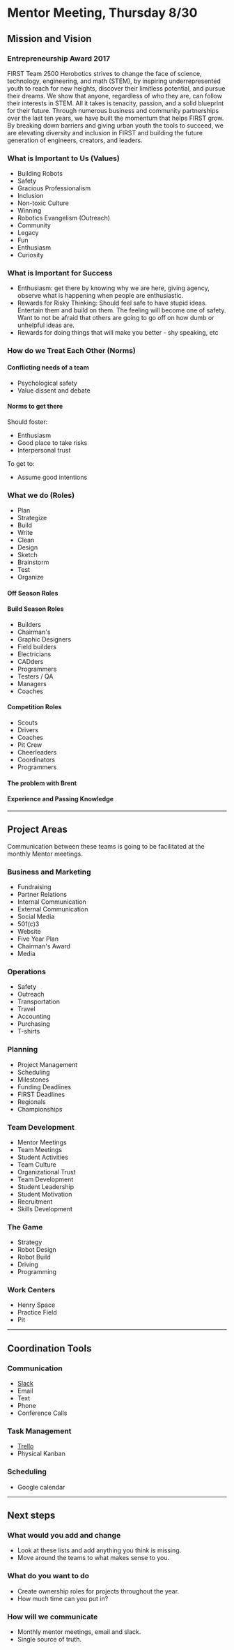 # Mentor Meeting, Thursday 8/30

## Mission and Vision

### Entrepreneurship Award 2017

FIRST Team 2500 Herobotics strives to change the face of science, technology, engineering, and math (STEM), by inspiring underrepresented youth to reach for new heights, discover their limitless potential, and pursue their dreams. We show that anyone, regardless of who they are, can follow their interests in STEM. All it takes is tenacity, passion, and a solid blueprint for their future. Through numerous business and community partnerships over the last ten years, we have built the momentum that helps FIRST grow. By breaking down barriers and giving urban youth the tools to succeed, we are elevating diversity and inclusion in FIRST and building the future generation of engineers, creators, and leaders.

### What is Important to Us (Values)

* Building Robots
* Safety
* Gracious Professionalism
* Inclusion
* Non-toxic Culture
* Winning
* Robotics Evangelism (Outreach)
* Community
* Legacy
* Fun
* Enthusiasm
* Curiosity

### What is Important for Success

* Enthusiasm: get there by knowing why we are here, giving agency, observe what is happening when people are enthusiastic.
* Rewards for Risky Thinking: Should feel safe to have stupid ideas. Entertain them and build on them. The feeling will become one of safety. Want to not be afraid that others are going to go off on how dumb or unhelpful ideas are. 
* Rewards for doing things that will make you better - shy speaking, etc

### How do we Treat Each Other (Norms)

#### Conflicting needs of a team

* Psychological safety
* Value dissent and debate

#### Norms to get there

Should foster:

* Enthusiasm
* Good place to take risks
* Interpersonal trust

To get to:

* Assume good intentions

### What we do (Roles)

* Plan
* Strategize
* Build
* Write
* Clean
* Design
* Sketch
* Brainstorm
* Test
* Organize

#### Off Season Roles

#### Build Season Roles

* Builders
* Chairman's
* Graphic Designers
* Field builders
* Electricians
* CADders
* Programmers
* Testers / QA
* Managers
* Coaches

#### Competition Roles

* Scouts
* Drivers
* Coaches
* Pit Crew
* Cheerleaders
* Coordinators
* Programmers

#### The problem with Brent

#### Experience and Passing Knowledge

---

## Project Areas

Communication between these teams is going to be facilitated at the monthly Mentor meetings.

### Business and Marketing

* Fundraising
* Partner Relations
* Internal Communication
* External Communication
* Social Media
* 501(c)3
* Website
* Five Year Plan
* Chairman's Award
* Media

### Operations

* Safety
* Outreach
* Transportation
* Travel
* Accounting
* Purchasing
* T-shirts

### Planning

* Project Management
* Scheduling
* Milestones
* Funding Deadlines
* FIRST Deadlines
* Regionals
* Championships

### Team Development

* Mentor Meetings
* Team Meetings
* Student Activities
* Team Culture
* Organizational Trust
* Team Development
* Student Leadership
* Student Motivation
* Recruitment
* Skills Development

### The Game

* Strategy
* Robot Design
* Robot Build
* Driving
* Programming

### Work Centers

* Henry Space
* Practice Field
* Pit

---

## Coordination Tools

### Communication

* [Slack](phhs.slack.com)
* Email
* Text
* Phone
* Conference Calls

### Task Management

* [Trello](https://trello.com/invite/herobotics/8cd4acf0d3142bced9d084a531adce9b)
* Physical Kanban

### Scheduling

* Google calendar

---

## Next steps

### What would you add and change

* Look at these lists and add anything you think is missing.
* Move around the teams to what makes sense to you.

### What do you want to do

* Create ownership roles for projects throughout the year.
* How much time can you put in?

### How will we communicate

* Monthly mentor meetings, email and slack. 
* Single source of truth.